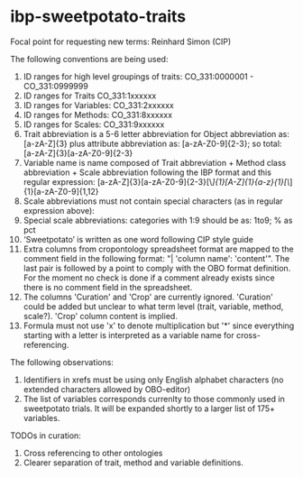 # ibp-sweetpotato-traits

Focal point for requesting new terms: Reinhard Simon (CIP)

The following conventions are being used:

1. ID ranges for high level groupings of traits: CO_331:0000001 - CO_331:0999999
2. ID ranges for Traits     CO_331:1xxxxxx
3. ID ranges for Variables: CO_331:2xxxxxx
4. ID ranges for Methods:   CO_331:8xxxxxx
5. ID ranges for Scales:    CO_331:9xxxxxx
6. Trait abbreviation is a 5-6 letter abbreviation for Object abbreviation as: [a-zA-Z]{3} plus attribute abbreviation as: [a-zA-Z0-9]{2-3}; so total: [a-zA-Z]{3}[a-zA-Z0-9]{2-3}
7. Variable name is name composed of Trait abbreviation + Method class abbreviation + Scale abbreviation following the IBP format and this regular expression: [a-zA-Z]{3}[a-zA-Z0-9]{2-3}[\\_]{1}[A-Z]{1}{a-z}{1}[\\_]{1}[a-zA-Z0-9]{1,12}
8. Scale abbreviations must not contain special characters (as in regular expression above):
9. Special scale abbreviations: categories with 1:9 should be as: 1to9; % as pct
10. ‘Sweetpotato’ is written as one word following CIP style guide
11. Extra columns from cropontology spreadsheet format are mapped to the comment field in the following format: "| 'column name': 'content'". The last pair is followed by a point to comply with the OBO format definition. For the moment no check is done if a comment already exists since there is no comment field in the spreadsheet.
12. The columns 'Curation' and 'Crop' are currently ignored. 'Curation' could be added but unclear to what term level (trait, variable, method, scale?). 'Crop' column content is implied.
13. Formula must not use 'x' to denote multiplication but '*' since everything starting with a letter is interpreted as a variable name for cross-referencing.


The following observations:

1. Identifiers in xrefs must be using only English alphabet characters (no extended characters allowed by OBO-editor)
2. The list of variables corresponds currenlty to those commonly used in sweetpotato trials. It will be expanded shortly to a larger list of 175+ variables.

TODOs in curation:

1. Cross referencing to other ontologies
2. Clearer separation of trait, method and variable definitions.


